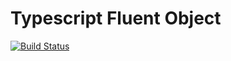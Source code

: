 # Typescript Fluent Object

[![Build Status](https://travis-ci.org/stefanoruth/support-fluent.svg?branch=master)](https://travis-ci.org/stefanoruth/support-fluent)
